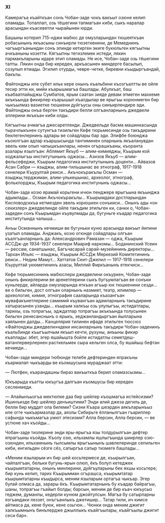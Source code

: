 ### ХI

Камерагъа къайткъан сонъ Чобан-заде чокъ вакъыт озюне келип оламады.
Топаллап, озь тёшегини тапмагъан киби, сыкъ наралар арасындан къасеветли чырайынен юрди.

Башыны котерип 715-нджи мабюс де омузларындан тюшеяткъан робасынынъ якъасыны синъирли тюзеткенини, де Мемеднинъ чагъыргъанындан сонъ элинде кетирген экиге букюльген кягъытны ачкъаныны козетти.
Кягъытны тегизлемек истеди, лякин пармакъларыны идаре этип оламады.
Не исе, Чобан-заде озь тёшегини тапты.
Лякин онда бир кереден, аркъасынен миндерге басылып, созулып ятмады.
Эгилип отурды, чевре-четке, биревни къыдыргъандай, бакъты.

Файтонджы иле субет ильк кере онынъ къальбини къозгъалтты ве ойле тесир этти ки, мийи къарышмагъа башлады.
Абулкъат, баш къабаатлайыджы Сумбатов, ярым саатан зияде девам этмеген махкеме акъкъында фикирлер къарышып къалдылар ве ярыгъы корюнмеген бир чыкъылмаз вазиетке тюшкени дуйгъусы оны синъирлендире эди.
Файтонджы онъа берген такъдири белли олгъанларнынъ джедвели эллерини якъкъан киби олды.

Кягъытны ачмагъа джесаретленди.
Джедвельде басма машинкасында тырачлыкънен сутунгъа тизильген Кефе тюрьмесинде озь такъдирини беклегенлернинъ адлары ве сойадлары бар эди.
Элифбе боюнджа къоюлгъан адлар къаршысында тантиминен оларнынъ якъаланувдан эвель ким олып чалышкъанлары, ненен огърашкъаны, къоранта азалары язылгъан: Аблямит Якъуб — алим-кимияджы, Къырым кой ходжалыгъы институтынынъ оджасы…
Азизов Якъуб — алим-фельсефеджи, Къырым педагогика институтынынъ доценти…
Айвазов Асан Сабри — языджы, алим-тильшынас ве этнограф, 1917-1918 сенелери Къурултай реиси…
Акъчокъракълы Осман — языджы,терджиман, алим-улькешынас, археолог, этнограф, фольклорджы, Къырым педагогика институнынъ оджасы…

Чобан-заде козю ярамай корьгени ичюн пенджере ярыгъына якъынджа адымлады…
Осман Акъчокъракълы…
Къырымдаки достларындан Кисловодсккъа кетмезден эвель корюшкен сонъкиси…
Онынъ ады «он секизлер» джедвелинде ойле такъдим этильген ки, санки о, Чобан-задеден сонъ Къырымдан къувулмады да, бугуньге къадар педагогика институтында чалыша...

Анъы Османнынъ кечмиши ве бугуньки куню арасында вакъыт йипини узатып оламады.
Анджакъ, козю огюнде сойадлары олгъан къалгъанларнынъ да: Александрович Рамазан — оджа, Къырым АССДж-де 1934-1937 сенелери Маариф наркомы…
Боданинский Усеин — рессам, санатшынас, Багъчасарай сарай-музейининъ директоры…
Тархан Ильяс — языджы, Къырым АССДж Меркезий Комитетининъ реиси…
Недим Мамут…
Хаттатов Сеит-Джелил — 1917-1918 сенелери Къурултай укюметининъ азасы, Миллий Фиркъанынъ етекчиси…

Кефе тюрьмесининъ мабюслери джедвелини окъуркен, Чобан-заде онынъ фикирлерини ве арекетлерини сыкъ бугъумлагъан ве сонъки куньлерде, айларда омузларында яткъан агъыр юк тюшкенини сезди… ве о бильген, дост олгъан оларнынъ назмиет, театр, илимлер — археология, кимия, этнография сааларында къазангъан мувафакъиетлерине самимий къувангъан адамларнынъ такъдирине хатырасынен узанды… къырым халкъы озь улулыгъы, истидатлары, тарихы, озь топрагъы, эдждатлар топрагъы акъкъында толусынен бильген ренесанснынъ о ярыкъ, эеджанландыргъан йылларына хаялынен далды…
Канцелярия тилинен ифаде этильген тюссюз «Файтонджы джедвели»ндеки инсанларнынъ такъдири Чобан-заденинъ къальбинде къыгъылчым якъып кечти, рухуны, анъыны фикир къаплады: эбет, эгер яшайышта бойле истидатлы семетдеш-ватанперверлернен расткельмек сыра кельген олса, бу яшайыш бефтан кечмеди…

Чобан-заде миндери тюбюнде телебе дефтеринден япракъны къармалап чыкъарды ве къомшусына мураджаат этти:

— Лютфен, къарандашны бираз вакъыткъа берип оламазсызмы…

Юкъарыда къатты юкъугъа далгъан къомшусы бир кереден сесленмеди.

— Апайынъызгъа мектюпке даа бир шейлер къошмагъа истейсизми?
Ишинъизде бир шейлер денъиштими?
Энди алий джеза дегиль де, белли бир муддет ола билеми?
Сизни Къара шеэрден аякъларынъыз иле огге чыкъармазлар да, аязлы Сибирьге ёлланылгъан гъариплер сафында чыкъмагъа умют этесизми?
Алла берсин, Алла берсин, — ве устюне хач къойды…

Чобан-заде тизлерине энди яры-ярыгъа язы толдурылгъан дефтер япрагъыны къойды.
Къолу озю, ильхамлы яшлыгъында шиирлер озю-озюнден, ильхамнынъ тылсымлы ярыгъынынъ шавлелеринде сепильген киби, енгильден сёзге сёз, сатыргъа сатыр тизмеге башлады...

«Меним языларым ич бир шей косьтермесе де, къырылгъан, чайпалгъан, бельки бугунь-ярын олюп, ёкъ болуп кетеджек къырымтатарны, онынъ минлерини, дуйгъуларыны бек яхшы косьтере; бир кунь келип, тарих Къырымман огърашса, къырымтатар къырымтатарны къыдырса, меним языларым ортагъа чыкъар.
Эгер булай олмаса да, зарары ёкъ.
Къырымтатарнынъ бу къадар байрагъы, шаны, топрагъы гъайып болды; барсын, меним де бир къач юкъусыз геджем, думанлы, кедерли кунюм джойтулсын.
Магъа бу сатырларны язгъандаки леззет, онъгъанлыкъ джетишир...
Татар тили, ич кимсе айтмаса да, кене буюк, кене озьгюн…
Чюнки онда меним джигит халкъымнынъ бинълердже джыллыкъ къайгъылары, къайгъылы джигит сеси бар».
